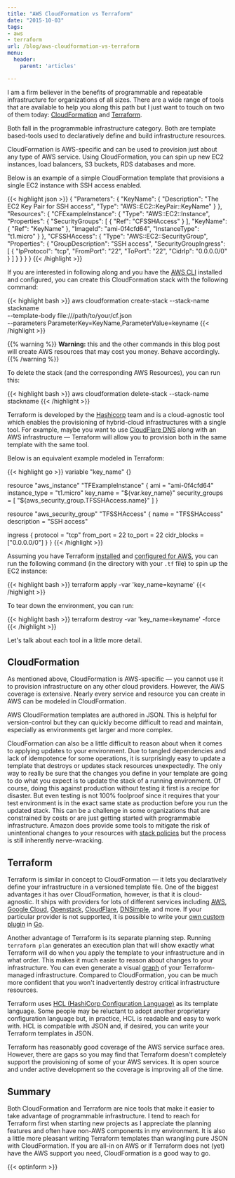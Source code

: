 ```yaml
---
title: "AWS CloudFormation vs Terraform"
date: "2015-10-03"
tags:
- aws
- terraform
url: /blog/aws-cloudformation-vs-terraform
menu:
  header:
    parent: 'articles'

---
```


I am a firm believer in the benefits of programmable and repeatable infrastructure for organizations of all sizes. There are a wide range of tools that are available to help you along this path but I just want to touch on two of them today: [CloudFormation](https://aws.amazon.com/cloudformation/) and [Terraform](https://terraform.io).

<!--more-->

Both fall in the programmable infrastructure category. Both are template based-tools used to declaratively define and build infrastructure resources.

CloudFormation is AWS-specific and can be used to provision just about any type of AWS service. Using CloudFormation, you can spin up new EC2 instances, load balancers, S3 buckets, RDS databases and more.

Below is an example of a simple CloudFormation template that provisions a single EC2 instance with SSH access enabled.

{{< highlight json >}}
{
  "Parameters": {
    "KeyName": {
      "Description": "The EC2 Key Pair for SSH access",
      "Type": "AWS::EC2::KeyPair::KeyName"
    }
  },
  "Resources": {
    "CFExampleInstance": {
      "Type": "AWS::EC2::Instance",
      "Properties": {
        "SecurityGroups": [ { "Ref": "CFSSHAccess" } ],
        "KeyName": { "Ref": "KeyName" },
        "ImageId": "ami-0f4cfd64",
        "InstanceType": "t1.micro"
      }
    },
    "CFSSHAccess": {
      "Type": "AWS::EC2::SecurityGroup",
      "Properties": {
        "GroupDescription": "SSH access",
        "SecurityGroupIngress": [ {
          "IpProtocol": "tcp",
          "FromPort": "22",
          "ToPort": "22",
          "CidrIp": "0.0.0.0/0"
        } ]
      }
    }
  }
}
{{< /highlight >}}

If you are interested in following along and you have the [AWS CLI](https://aws.amazon.com/cli/) installed and configured, you can create this CloudFormation stack with the following command:

{{< highlight bash >}}
aws cloudformation create-stack --stack-name stackname \
  --template-body file:///path/to/your/cf.json \
  --parameters ParameterKey=KeyName,ParameterValue=keyname
{{< /highlight >}}

{{% warning %}}
**Warning:** this and the other commands in this blog post will create AWS resources that may cost you money. Behave accordingly.
{{% /warning %}}

To delete the stack (and the corresponding AWS Resources), you can run this:

{{< highlight bash >}}
aws cloudformation delete-stack --stack-name stackname
{{< /highlight >}}

Terraform is developed by the [Hashicorp](https://www.hashicorp.com) team and is a cloud-agnostic tool which enables the provisioning of hybrid-cloud infrastructures with a single tool. For example, maybe you want to use [CloudFlare DNS](https://www.cloudflare.com/dns) along with an AWS infrastructure &mdash; Terraform will allow you to provision both in the same template with the same tool.

Below is an equivalent example modeled in Terraform:

{{< highlight go >}}
variable "key_name" {}

resource "aws_instance" "TFExampleInstance" {
  ami = "ami-0f4cfd64"
  instance_type = "t1.micro"
  key_name = "${var.key_name}"
  security_groups = [ "${aws_security_group.TFSSHAccess.name}" ]
}

resource "aws_security_group" "TFSSHAccess" {
  name = "TFSSHAccess"
  description = "SSH access"

  ingress {
    protocol = "tcp"
    from_port = 22
    to_port = 22
    cidr_blocks = ["0.0.0.0/0"]
  }
}
{{< /highlight >}}

Assuming you have Terraform [installed](https://terraform.io/intro/getting-started/install.html) and [configured for AWS](https://terraform.io/docs/providers/aws/index.html), you can run the following command (in the directory with your `.tf` file) to spin up the EC2 instance:

{{< highlight bash >}}
terraform apply -var 'key_name=keyname'
{{< /highlight >}}

To tear down the environment, you can run:

{{< highlight bash >}}
terraform destroy -var 'key_name=keyname' -force
{{< /highlight >}}

Let's talk about each tool in a little more detail.

## CloudFormation

As mentioned above, CloudFormation is AWS-specific &mdash; you cannot use it to provision infrastructure on any other cloud providers. However, the AWS coverage is extensive. Nearly every service and resource you can create in AWS can be modeled in CloudFormation.

AWS CloudFormation templates are authored in JSON. This is helpful for version-control but they can quickly become difficult to read and maintain, especially as environments get larger and more complex. 

CloudFormation can also be a little difficult to reason about when it comes to applying updates to your environment. Due to tangled dependencies and lack of idempotence for some operations, it is surprisingly easy to update a template that destroys or updates stack resources unexpectedly. The only way to really be sure that the changes you define in your template are going to do what you expect is to update the stack of a running environment. Of course, doing this against production without testing it first is a recipe for disaster. But even testing is not 100% foolproof since it requires that your test environment is in the exact same state as production before you run the updated stack. This can be a challenge in some organizations that are constrained by costs or are just getting started with programmable infrastructure. Amazon does provide some tools to mitigate the risk of unintentional changes to your resources with [stack policies](http://docs.aws.amazon.com/AWSCloudFormation/latest/UserGuide/protect-stack-resources.html) but the process is still inherently nerve-wracking.

## Terraform 

Terraform is similar in concept to CloudFormation &mdash; it lets you declaratively define your infrastructure in a versioned template file. One of the biggest advantages it has over CloudFormation, however, is that it is cloud-agnostic. It ships with providers for lots of different services including [AWS](https://terraform.io/docs/providers/aws/index.html), [Google Cloud](https://terraform.io/docs/providers/google/index.html), [Openstack](https://terraform.io/docs/providers/openstack/index.html), [CloudFlare](https://terraform.io/docs/providers/cloudflare/index.html), [DNSimple](https://terraform.io/docs/providers/dnsimple/index.html), and more. If your particular provider is not supported, it is possible to write your [own custom plugin](https://terraform.io/docs/plugins/index.html) in [Go](https://golang.org).

Another advantage of Terraform is its separate planning step. Running `terraform plan` generates an execution plan that will show exactly what Terraform will do when you apply the template to your infrastructure and in what order. This makes it much easier to reason about changes to your infrastructure. You can even generate a visual [graph](https://terraform.io/docs/commands/graph.html) of your Terraform-managed infrastructure. Compared to CloudFormation, you can be much more confident that you won't inadvertently destroy critical infrastructure resources. 

Terraform uses [HCL (HashiCorp Configuration Language)](https://github.com/hashicorp/hcl) as its template language. Some people may be reluctant to adopt another proprietary configuration language but, in practice, HCL is readable and easy to work with. HCL is compatible with JSON and, if desired, you can write your Terraform templates in JSON.

Terraform has reasonably good coverage of the AWS service surface area. However, there are gaps so you may find that Terraform doesn't completely support the provisioning of some of your AWS services. It is open source and under active development so the coverage is improving all of the time.

## Summary

Both CloudFormation and Terraform are nice tools that make it easier to take advantage of programmable infrastructure. I tend to reach for Terraform first when starting new projects as I appreciate the planning features and often have non-AWS components in my environment. It is also a little more pleasant writing Terraform templates than wrangling pure JSON with CloudFormation. If you are all-in on AWS or if Terraform does not (yet) have the AWS support you need, CloudFormation is a good way to go.

{{< optinform >}}
